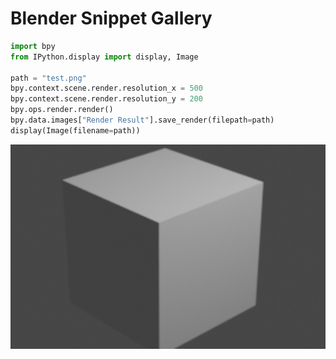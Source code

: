 # Blender Snippet Gallery

```py
import bpy
from IPython.display import display, Image

path = "test.png"
bpy.context.scene.render.resolution_x = 500
bpy.context.scene.render.resolution_y = 200
bpy.ops.render.render()
bpy.data.images["Render Result"].save_render(filepath=path)
display(Image(filename=path))
```

![alt text](image.png)